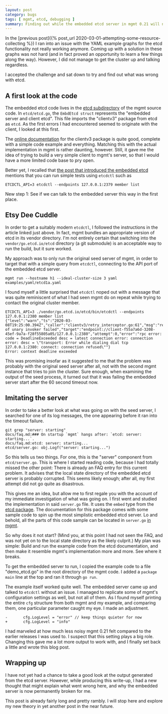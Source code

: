 ```yaml
---
layout: post
category: bugs
tags: [ mgmt, etcd, debugging ]
summary: Finding out while the embedded etcd server in mgmt 0.21 will not start, by reading code and documentation
---
```


In the [previous
post]({% post_url 2020-03-01-attempting-some-resource-collecting %}) I ran into
an issue with the YAML example graphs for the etcd functionality not really
working anymore. Coming up with a solution in these graphs was not hard (and in
fact proved an opportunity to learn a few things along the way). However, I did
not manage to get the cluster up and talking regardless.

I accepted the challenge and sat down to try and find out what was wrong with
etcd.

## A first look at the code

The embedded etcd code lives in the [etcd
subdirectory](https://github.com/purpleidea/mgmt/tree/master/etcd) of the mgmt
source code. In `etcd/etcd.go`, the `EmbdEtcd struct` represents the
"embedded server and client etcd". This file imports the "clientv3" package
from etcd as `etcd`. As the first errors I had encountered seemed to originate
with the client, I looked at this first.

The [online documentation](https://godoc.org/github.com/coreos/etcd/clientv3)
for the clientv3 package is
quite good, complete with a simple code example and everything. Matching this
with the actual implementation in mgmt is rather daunting, however. Still, it
gave me the idea of trying to build a very simple client to mgmt's server, so
that I would have a more limited code base to pry open.

Better yet, I recalled that [the post that introduced the embedded
etcd](https://purpleidea.com/blog/2016/06/20/automatic-clustering-in-mgmt/)
mentions that you can run simple tests using `etcdctl` such as

```
ETCDCTL_API=3 etcdctl --endpoints 127.0.0.1:2379 member list
```

New step 1: See if we can talk to the embedded server this way in the first
place.

## Etsy Dee Cuddle

In order to get a suitably modern `etcdctl`, I followed the instructions in the
article linked just above. In fact, mgmt bundles an appropriate version of etcd
in its vendor directory. I'm not entirely certain that switching into the
`vendor/go.etcd.io/etcd` directory (a git submodule) is an acceptable way to run
the build, but it sure worked.

My approach was to only run the original seed server of mgmt, in order to target
that with a simple query from `etcdctl`, connecting to the API port of the
embedded etcd server.

```
mgmt run --hostname h1 --ideal-cluster-size 3 yaml examples/yaml/etcd1a.yaml
```

I found myself a little surprised that `etcdctl` noped out with a message that
was quite reminiscent of what I had seen mgmt do on repeat while trying to
contact the original cluster member.

```
ETCDCTL_API=3 ./vendor/go.etcd.io/etcd/bin/etcdctl --endpoints 127.0.0.1:2380 member list
{"level":"warn","ts":"2020-03-08T19:25:00.394Z","caller":"clientv3/retry_interceptor.go:61","msg":"retrying of unary invoker failed","target":"endpoint://client-f55a7a6d-3208-45ef-9a7a-f28f55805a05/127.0.0.1:2380","attempt":0,"error":"rpc error: code = DeadlineExceeded desc = latest connection error: connection error: desc = \"transport: Error while dialing dial tcp 127.0.0.1:2380: connect: connection refused\""}
Error: context deadline exceeded
```

This was promising insofar as it suggested to me that the problem was probably
with the original seed server after all, not with the second mgmt instance that
tries to join the cluster. Sure enough, when examining the output of the seed
process, it turned out that it was failing the embedded server start after the
60 second timeout now.

## Imitating the server

In order to take a better look at what was going on with the seed server, I
searched for one of its log messages, the one appearing before it ran into the
timeout failure.

```
git grep "server: starting"
docs/faq.md:### On startup `mgmt` hangs after: `etcd: server: starting...`.
docs/faq.md:etcd: server: starting...
etcd/server.go: obj.Logf("server: starting...")
```

So this tells us two things. For one, this is the "server" component from
`etcd/server.go`. This is where I started reading code, because I had totally
missed the other point: There is already an FAQ entry for this current problem.
It advises that the local state directory of the embedded etcd server is
probably corrupted. This seems likely enough; after all, my first attempt did
not go quite as disastrous.

This gives me an idea, but allow me to first regale you with the account of my
immediate investigation of what was going on. I first went and studied the
implementation in said `server.go` file. It uses the `embed` type from the
[etcd package](https://godoc.org/github.com/coreos/etcd/embed). The
documentation for this package comes with some sample code to spin up the most
simplistic embedded etcd server. Lo and behold, all the parts of this code
sample can be located in `server.go` [in mgmt](https://github.com/purpleidea/mgmt/blob/3bce96bbd509ad5ffb35ead52128dec5c1a67abf/etcd/server.go#L139`).

So why does it not start? (Mind you, at this point I had not seen the FAQ, and
was not yet on to the local state directory as the likely culprit.) My plan was
simple: Build and run the example code from the etcd documentation, and then
make it resemble mgmt's implementation more and more. See where it breaks.

To get the embedded server to run, I copied the example code to a file
"demo_etcd.go" in the root directory of the mgmt code. I added a `package main`
line at the top and ran it through `go run`.

The example itself worked quite well. The embedded server came up and talked to
`etcdctl` without an issue. I managed to replicate some of mgmt's configuration
settings as well, but not all of them. As I found myself printing the entire
`cfg` structure from both mgmt and my example, and comparing them, one
particular parameter caught my eye. I made an adjustment.

```
-       cfg.LogLevel = "error" // keep things quieter for now
+       cfg.LogLevel = "info"
```

I had marveled at how much less noisy mgmt 0.21 felt compared to the earlier
releases I was used to. I suspect that this setting plays a big role. Changing
this gave me a lot more output to work with, and I finally set back a little
and wrote this blog post.

## Wrapping up

I have not yet had a chance to take a good look at the output generated from
the etcd server. However, while producing this write-up, I had a new thought
that might explain what went wrong here, and why the embedded server is now
permanently broken for me.

This post is already fairly long and pretty rambly. I will stop here and explore
my new theory in yet another post in the near future.
